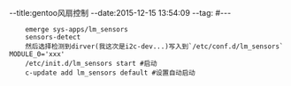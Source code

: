 --title:gentoo风扇控制
--date:2015-12-15 13:54:09
--tag:
#---
```shell
    emerge sys-apps/lm_sensors
    sensors-detect
    然后选择检测到dirver(我这次是i2c-dev...)写入到`/etc/conf.d/lm_sensors` MODULE_0='xxx'
    /etc/init.d/lm_sensors start #启动
    c-update add lm_sensors default #设置自动启动
```
